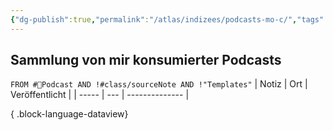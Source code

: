 ```yaml
---
{"dg-publish":true,"permalink":"/atlas/indizees/podcasts-mo-c/","tags":["class/index"],"noteIcon":""}
---
```



## Sammlung von mir konsumierter Podcasts
`FROM #🛜Podcast AND !#class/sourceNote AND !"Templates"`
| Notiz | Ort | Veröffentlicht |
| ----- | --- | -------------- |

{ .block-language-dataview} 
